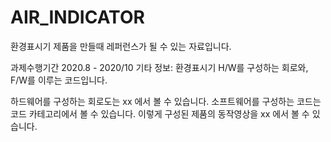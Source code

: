 # AIR_INDICATOR
환경표시기 제품을 만들때 레퍼런스가 될 수 있는 자료입니다.

과제수행기간 2020.8 - 2020/10
기타 정보: 환경표시기 H/W를 구성하는 회로와, F/W를 이루는 코드입니다.

하드웨어를 구성하는 회로도는 xx 에서 볼 수 있습니다.
소프트웨어를 구성하는 코드는 코드 카테고리에서 볼 수 있습니다.
이렇게 구성된 제품의 동작영상을 xx 에서 볼 수 있습니다. 
